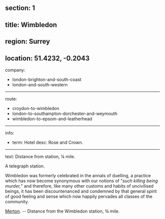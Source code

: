 section: 1
----
title: Wimbledon
----
region: Surrey
----
location: 51.4232, -0.2043
----
company:
- london-brighton-and-south-coast
- london-and-south-western
----
route:
- croydon-to-wimbledon
- london-to-southampton-dorchester-and-weymouth
- wimbledon-to-epsom-and-leatherhead
----
info:
- term: Hotel
  desc: Rose and Crown.
----
text: Distance from station, ¼ mile.

A telegraph station.

Wimbledon was formerly celebrated in the annals of duelling, a practice which has now become synonymous with our notions of "*such killing being murder,*" and therefore, like many other customs and habits of uncivilised beings, it has been discountenanced and condemned by that general spirit of good feeling and sense which now happily pervades all classes of the community.

[Merton](/stations/merton). -- Distance from the Wimbledon station, ¾ mile.
